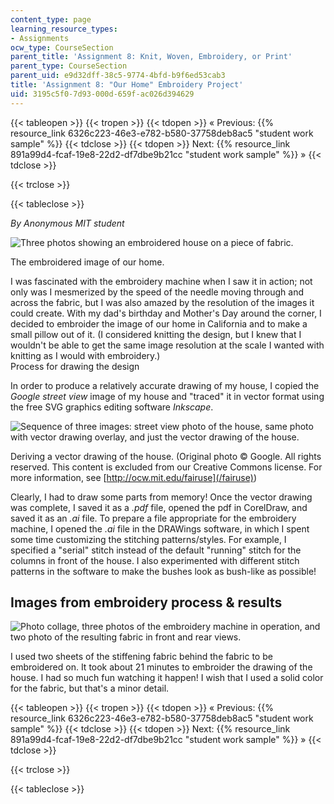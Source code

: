 ```yaml
---
content_type: page
learning_resource_types:
- Assignments
ocw_type: CourseSection
parent_title: 'Assignment 8: Knit, Woven, Embroidery, or Print'
parent_type: CourseSection
parent_uid: e9d32dff-38c5-9774-4bfd-b9f6ed53cab3
title: 'Assignment 8: "Our Home" Embroidery Project'
uid: 3195c5f0-7d93-000d-659f-ac026d394629
---
```


{{< tableopen >}}
{{< tropen >}}
{{< tdopen >}}
« Previous: {{% resource_link 6326c223-46e3-e782-b580-37758deb8ac5 "student work sample" %}}
{{< tdclose >}}
{{< tdopen >}}
Next: {{% resource_link 891a99d4-fcaf-19e8-22d2-df7dbe9b21cc "student work sample" %}} »
{{< tdclose >}}

{{< trclose >}}

{{< tableclose >}}

_By Anonymous MIT student_

![Three photos showing an embroidered house on a piece of fabric.](/courses/media-arts-and-sciences/mas-962-special-topics-new-textiles-spring-2010/assignments-and-projects/knit-woven-embroidery-or-print/assignment-8-201cour-home201d-embroidery-project/Embroidery_Nadia.jpg)

The embroidered image of our home.

I was fascinated with the embroidery machine when I saw it in action; not only was I mesmerized by the speed of the needle moving through and across the fabric, but I was also amazed by the resolution of the images it could create. With my dad's birthday and Mother's Day around the corner, I decided to embroider the image of our home in California and to make a small pillow out of it. (I considered knitting the design, but I knew that I wouldn't be able to get the same image resolution at the scale I wanted with knitting as I would with embroidery.)  
Process for drawing the design

In order to produce a relatively accurate drawing of my house, I copied the _Google street view_ image of my house and "traced" it in vector format using the free SVG graphics editing software _Inkscape_.

![Sequence of three images: street view photo of the house, same photo with vector drawing overlay, and just the vector drawing of the house.](/courses/media-arts-and-sciences/mas-962-special-topics-new-textiles-spring-2010/assignments-and-projects/knit-woven-embroidery-or-print/assignment-8-201cour-home201d-embroidery-project/Embroidery_process_Nadia.jpg)

Deriving a vector drawing of the house. (Original photo © Google. All rights reserved. This content is excluded from our Creative Commons license. For more information, see [http://ocw.mit.edu/fairuse](/fairuse))

Clearly, I had to draw some parts from memory! Once the vector drawing was complete, I saved it as a _.pdf_ file, opened the pdf in CorelDraw, and saved it as an _.ai_ file. To prepare a file appropriate for the embroidery machine, I opened the _.ai_ file in the DRAWings software, in which I spent some time customizing the stitching patterns/styles. For example, I specified a "serial" stitch instead of the default "running" stitch for the columns in front of the house. I also experimented with different stitch patterns in the software to make the bushes look as bush-like as possible!

Images from embroidery process & results
----------------------------------------

![Photo collage, three photos of the embroidery machine in operation, and two photo of the resulting fabric in front and rear views.](/courses/media-arts-and-sciences/mas-962-special-topics-new-textiles-spring-2010/assignments-and-projects/knit-woven-embroidery-or-print/assignment-8-201cour-home201d-embroidery-project/Embroidery_machine_Nadia.jpg)

I used two sheets of the stiffening fabric behind the fabric to be embroidered on. It took about 21 minutes to embroider the drawing of the house. I had so much fun watching it happen! I wish that I used a solid color for the fabric, but that's a minor detail.

{{< tableopen >}}
{{< tropen >}}
{{< tdopen >}}
« Previous: {{% resource_link 6326c223-46e3-e782-b580-37758deb8ac5 "student work sample" %}}
{{< tdclose >}}
{{< tdopen >}}
Next: {{% resource_link 891a99d4-fcaf-19e8-22d2-df7dbe9b21cc "student work sample" %}} »
{{< tdclose >}}

{{< trclose >}}

{{< tableclose >}}